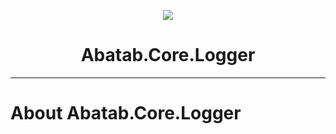 <!-- This documentation is incomplete. -->

<div align="center">

![](_attachments/AbatabDocumentationProjectLogo.png)
	<h1>
		Abatab.Core.Logger
	</h1>
</div>

***

# About Abatab.Core.Logger